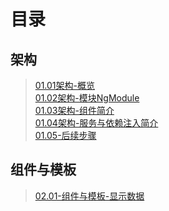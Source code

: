 # 目录

## 架构
>[01.01架构-概览](01.01-架构-概览.md)  
>[01.02架构-模块NgModule](01.02-架构-模块NgModule.md)  
>[01.03架构-组件简介](01.03-架构-组件简介.md)  
>[01.04架构-服务与依赖注入简介](01.04-架构-服务与依赖注入简介.md)   
>[01.05-后续步骤](01.05-后续步骤.md)    

## 组件与模板
>[02.01-组件与模板-显示数据](02.01-组件与模板-显示数据.md)
